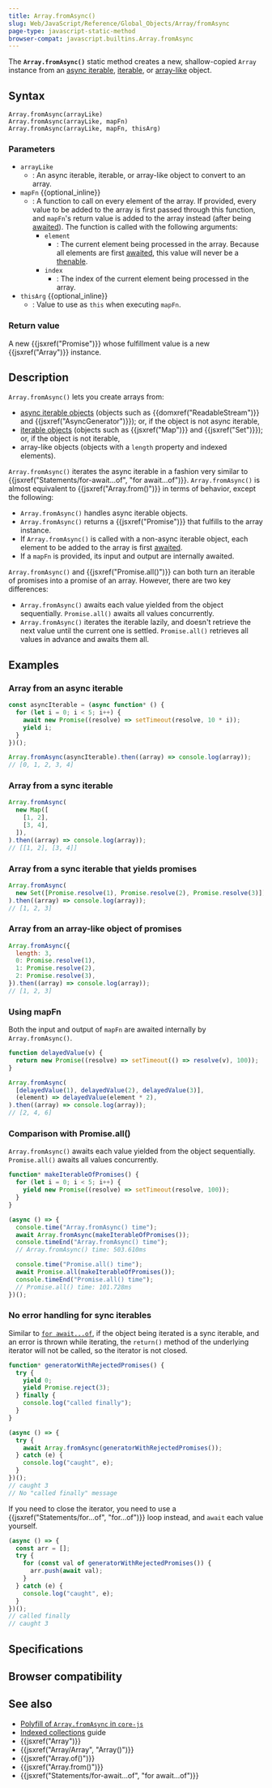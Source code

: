 ```yaml
---
title: Array.fromAsync()
slug: Web/JavaScript/Reference/Global_Objects/Array/fromAsync
page-type: javascript-static-method
browser-compat: javascript.builtins.Array.fromAsync
---
```




The **`Array.fromAsync()`** static method creates a new, shallow-copied `Array` instance from an [async iterable](/Web/JavaScript/Reference/Iteration_protocols#the_async_iterator_and_async_iterable_protocols), [iterable](/Web/JavaScript/Reference/Iteration_protocols#the_iterable_protocol), or [array-like](/Web/JavaScript/Guide/Indexed_collections#working_with_array-like_objects) object.

## Syntax

```js-nolint
Array.fromAsync(arrayLike)
Array.fromAsync(arrayLike, mapFn)
Array.fromAsync(arrayLike, mapFn, thisArg)
```

### Parameters

- `arrayLike`
  - : An async iterable, iterable, or array-like object to convert to an array.
- `mapFn` {{optional_inline}}
  - : A function to call on every element of the array. If provided, every value to be added to the array is first passed through this function, and `mapFn`'s return value is added to the array instead (after being [awaited](/Web/JavaScript/Reference/Operators/await)). The function is called with the following arguments:
    - `element`
      - : The current element being processed in the array. Because all elements are first [awaited](/Web/JavaScript/Reference/Operators/await), this value will never be a [thenable](/Web/JavaScript/Reference/Global_Objects/Promise#thenables).
    - `index`
      - : The index of the current element being processed in the array.
- `thisArg` {{optional_inline}}
  - : Value to use as `this` when executing `mapFn`.

### Return value

A new {{jsxref("Promise")}} whose fulfillment value is a new {{jsxref("Array")}} instance.

## Description

`Array.fromAsync()` lets you create arrays from:

- [async iterable objects](/Web/JavaScript/Reference/Iteration_protocols#the_async_iterator_and_async_iterable_protocols) (objects such as {{domxref("ReadableStream")}} and {{jsxref("AsyncGenerator")}}); or, if the object is not async iterable,
- [iterable objects](/Web/JavaScript/Reference/Iteration_protocols#the_iterable_protocol) (objects such as {{jsxref("Map")}} and {{jsxref("Set")}}); or, if the object is not iterable,
- array-like objects (objects with a `length` property and indexed elements).

`Array.fromAsync()` iterates the async iterable in a fashion very similar to {{jsxref("Statements/for-await...of", "for await...of")}}. `Array.fromAsync()` is almost equivalent to {{jsxref("Array.from()")}} in terms of behavior, except the following:

- `Array.fromAsync()` handles async iterable objects.
- `Array.fromAsync()` returns a {{jsxref("Promise")}} that fulfills to the array instance.
- If `Array.fromAsync()` is called with a non-async iterable object, each element to be added to the array is first [awaited](/Web/JavaScript/Reference/Operators/await).
- If a `mapFn` is provided, its input and output are internally awaited.

`Array.fromAsync()` and {{jsxref("Promise.all()")}} can both turn an iterable of promises into a promise of an array. However, there are two key differences:

- `Array.fromAsync()` awaits each value yielded from the object sequentially. `Promise.all()` awaits all values concurrently.
- `Array.fromAsync()` iterates the iterable lazily, and doesn't retrieve the next value until the current one is settled. `Promise.all()` retrieves all values in advance and awaits them all.

## Examples

### Array from an async iterable

```js
const asyncIterable = (async function* () {
  for (let i = 0; i < 5; i++) {
    await new Promise((resolve) => setTimeout(resolve, 10 * i));
    yield i;
  }
})();

Array.fromAsync(asyncIterable).then((array) => console.log(array));
// [0, 1, 2, 3, 4]
```

### Array from a sync iterable

```js
Array.fromAsync(
  new Map([
    [1, 2],
    [3, 4],
  ]),
).then((array) => console.log(array));
// [[1, 2], [3, 4]]
```

### Array from a sync iterable that yields promises

```js
Array.fromAsync(
  new Set([Promise.resolve(1), Promise.resolve(2), Promise.resolve(3)]),
).then((array) => console.log(array));
// [1, 2, 3]
```

### Array from an array-like object of promises

```js
Array.fromAsync({
  length: 3,
  0: Promise.resolve(1),
  1: Promise.resolve(2),
  2: Promise.resolve(3),
}).then((array) => console.log(array));
// [1, 2, 3]
```

### Using mapFn

Both the input and output of `mapFn` are awaited internally by `Array.fromAsync()`.

```js
function delayedValue(v) {
  return new Promise((resolve) => setTimeout(() => resolve(v), 100));
}

Array.fromAsync(
  [delayedValue(1), delayedValue(2), delayedValue(3)],
  (element) => delayedValue(element * 2),
).then((array) => console.log(array));
// [2, 4, 6]
```

### Comparison with Promise.all()

`Array.fromAsync()` awaits each value yielded from the object sequentially. `Promise.all()` awaits all values concurrently.

```js
function* makeIterableOfPromises() {
  for (let i = 0; i < 5; i++) {
    yield new Promise((resolve) => setTimeout(resolve, 100));
  }
}

(async () => {
  console.time("Array.fromAsync() time");
  await Array.fromAsync(makeIterableOfPromises());
  console.timeEnd("Array.fromAsync() time");
  // Array.fromAsync() time: 503.610ms

  console.time("Promise.all() time");
  await Promise.all(makeIterableOfPromises());
  console.timeEnd("Promise.all() time");
  // Promise.all() time: 101.728ms
})();
```

### No error handling for sync iterables

Similar to [`for await...of`](/Web/JavaScript/Reference/Statements/for-await...of#iterating_over_sync_iterables_and_generators), if the object being iterated is a sync iterable, and an error is thrown while iterating, the `return()` method of the underlying iterator will not be called, so the iterator is not closed.

```js
function* generatorWithRejectedPromises() {
  try {
    yield 0;
    yield Promise.reject(3);
  } finally {
    console.log("called finally");
  }
}

(async () => {
  try {
    await Array.fromAsync(generatorWithRejectedPromises());
  } catch (e) {
    console.log("caught", e);
  }
})();
// caught 3
// No "called finally" message
```

If you need to close the iterator, you need to use a {{jsxref("Statements/for...of", "for...of")}} loop instead, and `await` each value yourself.

```js
(async () => {
  const arr = [];
  try {
    for (const val of generatorWithRejectedPromises()) {
      arr.push(await val);
    }
  } catch (e) {
    console.log("caught", e);
  }
})();
// called finally
// caught 3
```

## Specifications



## Browser compatibility



## See also

- [Polyfill of `Array.fromAsync` in `core-js`](https://github.com/zloirock/core-js#arrayfromasync)
- [Indexed collections](/Web/JavaScript/Guide/Indexed_collections) guide
- {{jsxref("Array")}}
- {{jsxref("Array/Array", "Array()")}}
- {{jsxref("Array.of()")}}
- {{jsxref("Array.from()")}}
- {{jsxref("Statements/for-await...of", "for await...of")}}
